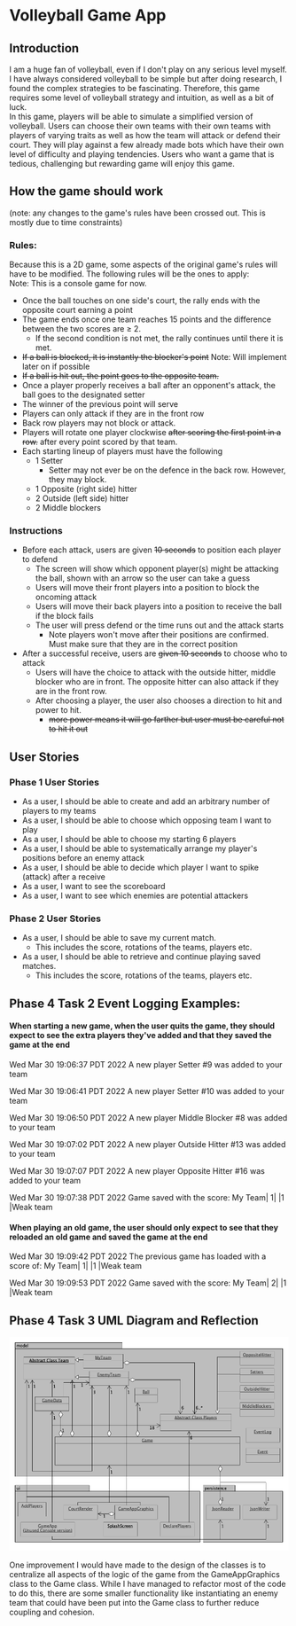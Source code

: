 
# Volleyball Game App

## Introduction

I am a huge fan of volleyball, even if I don't play on any serious level myself. 
I have always considered volleyball to be simple but after doing research, I found 
the complex strategies to be fascinating. 
Therefore, this game requires some level of volleyball strategy and intuition, as well as 
a bit of luck. </br>
In this game, players will be able to simulate a simplified version of volleyball. 
Users can choose their own teams with their own teams with players of varying traits as well as
how the team will attack or defend their court. 
They will play against a few already made bots which have their own level of difficulty 
and playing tendencies. 
Users who want a game that is tedious, challenging but rewarding game will enjoy this game. 

## How the game should work
(note: any changes to the game's rules have been crossed out. This is mostly due to time constraints)
### Rules: 
Because this is a 2D game, some aspects of the original game's rules will have to be modified. 
The following rules will be the ones to apply: </br> Note: This is a console game for now.
- Once the ball touches on one side's court, the rally ends with the opposite court earning a point
- The game ends once one team reaches 15 points and the difference between the two scores are ≥ 2. 
  - If the second condition is not met, the rally continues until there it is met. 
- ~~If a ball is blocked, it is instantly the blocker's point~~ Note: Will implement later on if possible
- ~~If a ball is hit out, the point goes to the opposite team.~~ 
- Once a player properly receives a ball after an opponent's attack, the ball goes to the designated setter
- The winner of the previous point will serve
- Players can only attack if they are in the front row
- Back row players may not block or attack. 
- Players will rotate one player clockwise ~~after scoring the first point in a row.~~ after every point scored by that team.
- Each starting lineup of players must have the following
  - 1 Setter
    - Setter may not ever be on the defence in the back row. However, they may block. 
  - 1 Opposite (right side) hitter
  - 2 Outside (left side) hitter
  - 2 Middle blockers


### Instructions
- Before each attack, users are given ~~10 seconds~~ to position each player to defend
  - The screen will show which opponent player(s) might be attacking the ball, shown with an arrow so the user can take a guess
  - Users will move their front players into a position to block the oncoming attack
  - Users will move their back players into a position to receive the ball if the block fails
  - The user will press defend or the time runs out and the attack starts
    - Note players won't move after their positions are confirmed. Must make sure that they are in the correct position
- After a successful receive, users are ~~given 10 seconds~~ to choose who to attack
  - Users will have the choice to attack with the outside hitter, middle blocker who are in front. The opposite hitter can also attack if they are in the front row.
  - After choosing a player, the user also chooses a direction to hit and power to hit. 
    - ~~more power means it will go farther but user must be careful not to hit it out~~



## User Stories

### Phase 1 User Stories
- As a user, I should be able to create and add an arbitrary number of players to my teams
- As a user, I should be able to choose which opposing team I want to play
- As a user, I should be able to choose my starting 6 players
- As a user, I should be able to systematically arrange my player's positions before an enemy attack
- As a user, I should be able to decide which player I want to spike (attack) after a receive
- As a user, I want to see the scoreboard
- As a user, I want to see which enemies are potential attackers

### Phase 2 User Stories
 
- As a user, I should be able to save my current match. 
  - This includes the score, rotations of the teams, players etc.
- As a user, I should be able to retrieve and continue playing saved matches.
  - This includes the score, rotations of the teams, players etc.

## Phase 4 Task 2 Event Logging Examples:

#### When starting a new game, when the user quits the game, they should expect to see the extra players they've added and that they saved the game at the end
Wed Mar 30 19:06:37 PDT 2022
A new player Setter #9 was added to your team

Wed Mar 30 19:06:41 PDT 2022
A new player Setter #10 was added to your team

Wed Mar 30 19:06:50 PDT 2022
A new player Middle Blocker #8 was added to your team

Wed Mar 30 19:07:02 PDT 2022
A new player Outside Hitter #13 was added to your team

Wed Mar 30 19:07:07 PDT 2022
A new player Opposite Hitter #16 was added to your team

Wed Mar 30 19:07:38 PDT 2022
Game saved with the score: My Team| 1| |1 |Weak team


#### When playing an old game, the user should only expect to see that they reloaded an old game and saved the game at the end
Wed Mar 30 19:09:42 PDT 2022
The previous game has loaded with a score of: My Team| 1| |1 |Weak team

Wed Mar 30 19:09:53 PDT 2022
Game saved with the score: My Team| 2| |1 |Weak team

## Phase 4 Task 3 UML Diagram and Reflection
![](UML_Design_Diagram.png)

One improvement I would have made to the design of the classes is to centralize all aspects of 
the logic of the game from the GameAppGraphics class to the Game class. While I have managed to refactor most of the code 
to do this, there are some smaller functionality like instantiating an enemy team that could have 
been put into the Game class to further reduce coupling and cohesion. 

